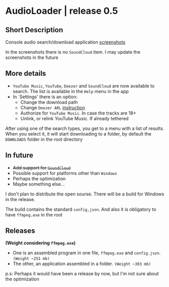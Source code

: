 # AudioLoader | release 0.5
## Short Description
Console audio search/download application
[screenshots](https://imgur.com/a/frMazQv)

In the screenshots there is no `SoundCloud` item. I may update the screenshots in the future

## More details
* `YouTube Music`, `YouTube`, `Deezer` and `SoundCloud` are now available to search. The list is available in the `Help` menu in the app
* In `Settings' there is an option:
  + Change the download path
  + Change `Deezer ARL` [instruction](https://www.dumpmedia.com/deezplus/deezer-arl.html)
  + Authorize for `YouTube Music`. In case the tracks are 18+ 
  + Unlink, or relink YouTube Music. If already tethered



After using one of the search types, you get to a menu with a list of results. When you select it, it will start downloading to a folder, by default the `DOWNLOADS` folder in the root directory

## In future
* ~~Add support for `SoundCloud`~~
* Possible support for platforms other than `Windows`
* Perhaps the optimization
* Maybe something else...

I don't plan to distribute the open sourse. There will be a build for Windows in the release.

The build contains the standard `config,json`. And also it is obligatory to have `ffmpeg.exe` in the root

## Releases
__(Weight considering `ffmpeg.exe`)__
* One is an assembled program in one file, `ffmpeg.exe` and `config.json`. `(Weight ~251 mb)`
* The other, an application assembled in a folder. `(Weight ~303 mb)`



p.s: Perhaps it would have been a release by now, but I'm not sure about the optimization
